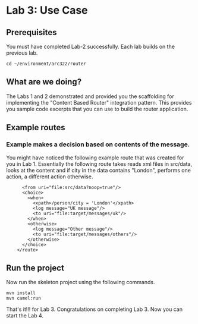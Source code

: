 # Lab 3: Use Case

## Prerequisites

You must have completed Lab-2 successfully. Each lab builds on the previous lab. 

```
cd ~/environment/arc322/router
```

## What are we doing?

The Labs 1 and 2 demonstrated and provided you the scaffolding for implementing the "Content Based Router" integration pattern. This provides you sample code excerpts that you can use to build the router application.

## Example routes

### Example makes a decision based on contents of the message.

You might have noticed the following example route that was created for you in Lab 1. Essentially the following route takes reads xml files in src/data, looks at the content and if city in the data contains "London", performs one action, a different action otherwise.

```
      <from uri="file:src/data?noop=true"/>
      <choice>
        <when>
          <xpath>/person/city = 'London'</xpath>
          <log message="UK message"/>
          <to uri="file:target/messages/uk"/>
        </when>
        <otherwise>
          <log message="Other message"/>
          <to uri="file:target/messages/others"/>
        </otherwise>
      </choice>
    </route>
```

## Run the project 

Now run the skeleton project using the following commands. 

```
mvn install
mvn camel:run
```

That's it!!! for Lab 3. Congratulations on completing Lab 3. Now you can start the Lab 4.
